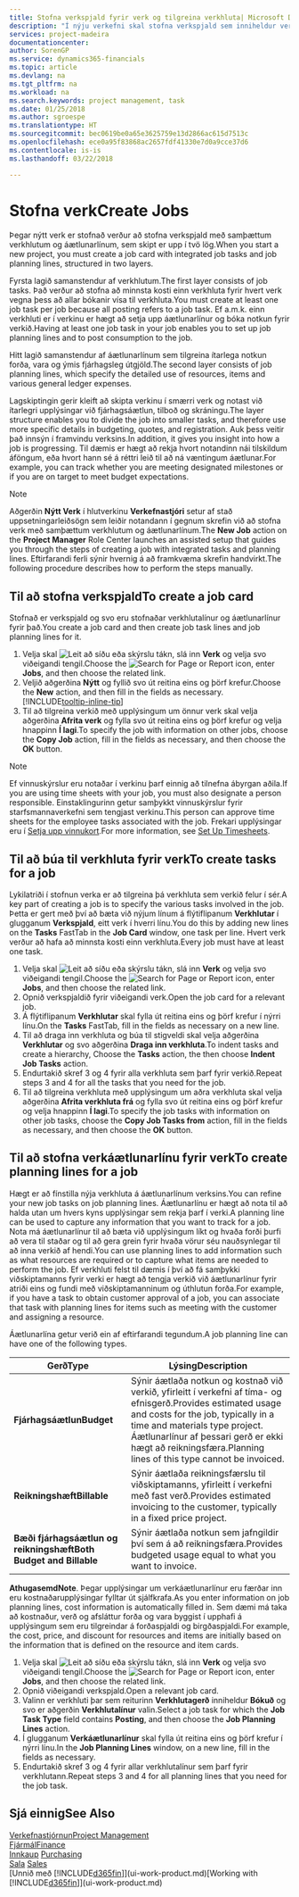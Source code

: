 ```yaml
---
title: Stofna verkspjald fyrir verk og tilgreina verkhluta| Microsoft Docs
description: "Í nýju verkefni skal stofna verkspjald sem inniheldur verkhluta starfsins og áætlunarlínur, til að auðvelda þér að stjórna framvindu og fjárhagsáætlunum."
services: project-madeira
documentationcenter: 
author: SorenGP
ms.service: dynamics365-financials
ms.topic: article
ms.devlang: na
ms.tgt_pltfrm: na
ms.workload: na
ms.search.keywords: project management, task
ms.date: 01/25/2018
ms.author: sgroespe
ms.translationtype: HT
ms.sourcegitcommit: bec0619be0a65e3625759e13d2866ac615d7513c
ms.openlocfilehash: ece0a95f83868ac2657fdf41330e7d0a9cce37d6
ms.contentlocale: is-is
ms.lasthandoff: 03/22/2018

---
```

# <a name="create-jobs"></a><span data-ttu-id="74a73-103">Stofna verk</span><span class="sxs-lookup"><span data-stu-id="74a73-103">Create Jobs</span></span>
<span data-ttu-id="74a73-104">Þegar nýtt verk er stofnað verður að stofna verkspjald með samþættum verkhlutum og áætlunarlínum, sem skipt er upp í tvö lög.</span><span class="sxs-lookup"><span data-stu-id="74a73-104">When you start a new project, you must create a job card with integrated job tasks and job planning lines, structured in two layers.</span></span>  

<span data-ttu-id="74a73-105">Fyrsta lagið samanstendur af verkhlutum.</span><span class="sxs-lookup"><span data-stu-id="74a73-105">The first layer consists of job tasks.</span></span> <span data-ttu-id="74a73-106">Það verður að stofna að minnsta kosti einn verkhluta fyrir hvert verk vegna þess að allar bókanir vísa til verkhluta.</span><span class="sxs-lookup"><span data-stu-id="74a73-106">You must create at least one job task per job because all posting refers to a job task.</span></span> <span data-ttu-id="74a73-107">Ef a.m.k. einn verkhluti er í verkinu er hægt að setja upp áætlunarlínur og bóka notkun fyrir verkið.</span><span class="sxs-lookup"><span data-stu-id="74a73-107">Having at least one job task in your job enables you to set up job planning lines and to post consumption to the job.</span></span>

<span data-ttu-id="74a73-108">Hitt lagið samanstendur af áætlunarlínum sem tilgreina ítarlega notkun forða, vara og ýmis fjárhagsleg útgjöld.</span><span class="sxs-lookup"><span data-stu-id="74a73-108">The second layer consists of job planning lines, which specify the detailed use of resources, items and various general ledger expenses.</span></span>

<span data-ttu-id="74a73-109">Lagskiptingin gerir kleift að skipta verkinu í smærri verk og notast við ítarlegri upplýsingar við fjárhagsáætlun, tilboð og skráningu.</span><span class="sxs-lookup"><span data-stu-id="74a73-109">The layer structure enables you to divide the job into smaller tasks, and therefore use more specific details in budgeting, quotes, and registration.</span></span> <span data-ttu-id="74a73-110">Auk þess veitir það innsýn í framvindu verksins.</span><span class="sxs-lookup"><span data-stu-id="74a73-110">In addition, it gives you insight into how a job is progressing.</span></span> <span data-ttu-id="74a73-111">Til dæmis er hægt að rekja hvort notandinn nái tilskildum áföngum, eða hvort hann sé á réttri leið til að ná væntingum áætlunar.</span><span class="sxs-lookup"><span data-stu-id="74a73-111">For example, you can track whether you are meeting designated milestones or if you are on target to meet budget expectations.</span></span>

> [!NOTE]  
>   <span data-ttu-id="74a73-112">Aðgerðin **Nýtt Verk** í hlutverkinu **Verkefnastjóri** setur af stað uppsetningarleiðsögn sem leiðir notandann í gegnum skrefin við að stofna verk með samþættum verkhlutum og áætlunarlínum.</span><span class="sxs-lookup"><span data-stu-id="74a73-112">The **New Job** action on the **Project Manager** Role Center launches an assisted setup that guides you through the steps of creating a job with integrated tasks and planning lines.</span></span> <span data-ttu-id="74a73-113">Eftirfarandi ferli sýnir hvernig á að framkvæma skrefin handvirkt.</span><span class="sxs-lookup"><span data-stu-id="74a73-113">The following procedure describes how to perform the steps manually.</span></span>

## <a name="to-create-a-job-card"></a><span data-ttu-id="74a73-114">Til að stofna verkspjald</span><span class="sxs-lookup"><span data-stu-id="74a73-114">To create a job card</span></span>
<span data-ttu-id="74a73-115">Stofnað er verkspjald og svo eru stofnaðar verkhlutalínur og áætlunarlínur fyrir það.</span><span class="sxs-lookup"><span data-stu-id="74a73-115">You create a job card and then create job task lines and job planning lines for it.</span></span>

1. <span data-ttu-id="74a73-116">Velja skal ![Leit að síðu eða skýrslu](media/ui-search/search_small.png "Leit að síðu eða skýrslu táknið") tákn, slá inn **Verk** og velja svo viðeigandi tengil.</span><span class="sxs-lookup"><span data-stu-id="74a73-116">Choose the ![Search for Page or Report](media/ui-search/search_small.png "Search for Page or Report icon") icon, enter **Jobs**, and then choose the related link.</span></span>  
2. <span data-ttu-id="74a73-117">Veljið aðgerðina **Nýtt** og fyllið svo út reitina eins og þörf krefur.</span><span class="sxs-lookup"><span data-stu-id="74a73-117">Choose the **New** action, and then fill in the fields as necessary.</span></span> [!INCLUDE[tooltip-inline-tip](includes/tooltip-inline-tip_md.md)]
3. <span data-ttu-id="74a73-118">Til að tilgreina verkið með upplýsingum um önnur verk skal velja aðgerðina **Afrita verk** og fylla svo út reitina eins og þörf krefur og velja hnappinn **Í lagi**.</span><span class="sxs-lookup"><span data-stu-id="74a73-118">To specify the job with information on other jobs, choose the **Copy Job** action, fill in the fields as necessary, and then choose the **OK** button.</span></span>

> [!NOTE]  
>   <span data-ttu-id="74a73-119">Ef vinnuskýrslur eru notaðar í verkinu þarf einnig að tilnefna ábyrgan aðila.</span><span class="sxs-lookup"><span data-stu-id="74a73-119">If you are using time sheets with your job, you must also designate a person responsible.</span></span> <span data-ttu-id="74a73-120">Einstaklingurinn getur samþykkt vinnuskýrslur fyrir starfsmannaverkefni sem tengjast verkinu.</span><span class="sxs-lookup"><span data-stu-id="74a73-120">This person can approve time sheets for the employee tasks associated with the job.</span></span> <span data-ttu-id="74a73-121">Frekari upplýsingar eru í [Setja upp vinnukort](projects-how-setup-time-sheets.md).</span><span class="sxs-lookup"><span data-stu-id="74a73-121">For more information, see [Set Up Timesheets](projects-how-setup-time-sheets.md).</span></span>

## <a name="to-create-tasks-for-a-job"></a><span data-ttu-id="74a73-122">Til að búa til verkhluta fyrir verk</span><span class="sxs-lookup"><span data-stu-id="74a73-122">To create tasks for a job</span></span>
<span data-ttu-id="74a73-123">Lykilatriði í stofnun verka er að tilgreina þá verkhluta sem verkið felur í sér.</span><span class="sxs-lookup"><span data-stu-id="74a73-123">A key part of creating a job is to specify the various tasks involved in the job.</span></span> <span data-ttu-id="74a73-124">Þetta er gert með því að bæta við nýjum línum á flýtiflipanum **Verkhlutar** í glugganum **Verkspjald**, eitt verk í hverri línu.</span><span class="sxs-lookup"><span data-stu-id="74a73-124">You do this by adding new lines on the **Tasks** FastTab in the **Job Card** window, one task per line.</span></span> <span data-ttu-id="74a73-125">Hvert verk verður að hafa að minnsta kosti einn verkhluta.</span><span class="sxs-lookup"><span data-stu-id="74a73-125">Every job must have at least one task.</span></span>

1. <span data-ttu-id="74a73-126">Velja skal ![Leit að síðu eða skýrslu](media/ui-search/search_small.png "Leit að síðu eða skýrslu táknið") tákn, slá inn **Verk** og velja svo viðeigandi tengil.</span><span class="sxs-lookup"><span data-stu-id="74a73-126">Choose the ![Search for Page or Report](media/ui-search/search_small.png "Search for Page or Report icon") icon, enter **Jobs**, and then choose the related link.</span></span>
2. <span data-ttu-id="74a73-127">Opnið verkspjaldið fyrir viðeigandi verk.</span><span class="sxs-lookup"><span data-stu-id="74a73-127">Open the job card for a relevant job.</span></span>
3. <span data-ttu-id="74a73-128">Á flýtiflipanum **Verkhlutar** skal fylla út reitina eins og þörf krefur í nýrri línu.</span><span class="sxs-lookup"><span data-stu-id="74a73-128">On the **Tasks** FastTab, fill in the fields as necessary on a new line.</span></span>
4. <span data-ttu-id="74a73-129">Til að draga inn verkhluta og búa til stigveldi skal velja aðgerðina **Verkhlutar** og svo aðgerðina **Draga inn verkhluta**.</span><span class="sxs-lookup"><span data-stu-id="74a73-129">To indent tasks and create a hierarchy, Choose the **Tasks** action, the then choose **Indent Job Tasks** action.</span></span>
5. <span data-ttu-id="74a73-130">Endurtakið skref 3 og 4 fyrir alla verkhluta sem þarf fyrir verkið.</span><span class="sxs-lookup"><span data-stu-id="74a73-130">Repeat steps 3 and 4 for all the tasks that you need for the job.</span></span>
6. <span data-ttu-id="74a73-131">Til að tilgreina verkhluta með upplýsingum um aðra verkhluta skal velja aðgerðina **Afrita verkhluta frá** og fylla svo út reitina eins og þörf krefur og velja hnappinn **Í lagi**.</span><span class="sxs-lookup"><span data-stu-id="74a73-131">To specify the job tasks with information on other job tasks, choose the **Copy Job Tasks from** action, fill in the fields as necessary, and then choose the **OK** button.</span></span>

## <a name="to-create-planning-lines-for-a-job"></a><span data-ttu-id="74a73-132">Til að stofna verkáætlunarlínu fyrir verk</span><span class="sxs-lookup"><span data-stu-id="74a73-132">To create planning lines for a job</span></span>
<span data-ttu-id="74a73-133">Hægt er að fínstilla nýja verkhluta á áætlunarlínum verksins.</span><span class="sxs-lookup"><span data-stu-id="74a73-133">You can refine your new job tasks on job planning lines.</span></span> <span data-ttu-id="74a73-134">Áætlunarlínu er hægt að nota til að halda utan um hvers kyns upplýsingar sem rekja þarf í verki.</span><span class="sxs-lookup"><span data-stu-id="74a73-134">A planning line can be used to capture any information that you want to track for a job.</span></span> <span data-ttu-id="74a73-135">Nota má áætlunarlínur til að bæta við upplýsingum líkt og hvaða forði þurfi að vera til staðar og til að gera grein fyrir hvaða vörur séu nauðsynlegar til að inna verkið af hendi.</span><span class="sxs-lookup"><span data-stu-id="74a73-135">You can use planning lines to add information such as what resources are required or to capture what items are needed to perform the job.</span></span> <span data-ttu-id="74a73-136">Ef verkhluti felst til dæmis í því að fá samþykki viðskiptamanns fyrir verki er hægt að tengja verkið við áætlunarlínur fyrir atriði eins og fundi með viðskiptamanninum og úthlutun forða.</span><span class="sxs-lookup"><span data-stu-id="74a73-136">For example, if you have a task to obtain customer approval of a job, you can associate that task with planning lines for items such as meeting with the customer and assigning a resource.</span></span>  

<span data-ttu-id="74a73-137">Áætlunarlína getur verið ein af eftirfarandi tegundum.</span><span class="sxs-lookup"><span data-stu-id="74a73-137">A job planning line can have one of the following types.</span></span>  

| <span data-ttu-id="74a73-138">Gerð</span><span class="sxs-lookup"><span data-stu-id="74a73-138">Type</span></span> | <span data-ttu-id="74a73-139">Lýsing</span><span class="sxs-lookup"><span data-stu-id="74a73-139">Description</span></span> |
| --- | --- |
| <span data-ttu-id="74a73-140">**Fjárhagsáætlun**</span><span class="sxs-lookup"><span data-stu-id="74a73-140">**Budget**</span></span> |<span data-ttu-id="74a73-141">Sýnir áætlaða notkun og kostnað við verkið, yfirleitt í verkefni af tíma- og efnisgerð.</span><span class="sxs-lookup"><span data-stu-id="74a73-141">Provides estimated usage and costs for the job, typically in a time and materials type project.</span></span> <span data-ttu-id="74a73-142">Áætlunarlínur af þessari gerð er ekki hægt að reikningsfæra.</span><span class="sxs-lookup"><span data-stu-id="74a73-142">Planning lines of this type cannot be invoiced.</span></span> |
| <span data-ttu-id="74a73-143">**Reikningshæft**</span><span class="sxs-lookup"><span data-stu-id="74a73-143">**Billable**</span></span> |<span data-ttu-id="74a73-144">Sýnir áætlaða reikningsfærslu til viðskiptamanns, yfirleitt í verkefni með fast verð.</span><span class="sxs-lookup"><span data-stu-id="74a73-144">Provides estimated invoicing to the customer, typically in a fixed price project.</span></span> |
| <span data-ttu-id="74a73-145">**Bæði fjárhagsáætlun og reikningshæft**</span><span class="sxs-lookup"><span data-stu-id="74a73-145">**Both Budget and Billable**</span></span> |<span data-ttu-id="74a73-146">Sýnir áætlaða notkun sem jafngildir því sem á að reikningsfæra.</span><span class="sxs-lookup"><span data-stu-id="74a73-146">Provides budgeted usage equal to what you want to invoice.</span></span> |

<span data-ttu-id="74a73-147">**Athugasemd**</span><span class="sxs-lookup"><span data-stu-id="74a73-147">**Note**.</span></span> <span data-ttu-id="74a73-148">Þegar upplýsingar um verkáætlunarlínur eru færðar inn eru kostnaðarupplýsingar fylltar út sjálfkrafa.</span><span class="sxs-lookup"><span data-stu-id="74a73-148">As you enter information on job planning lines, cost information is automatically filled in.</span></span> <span data-ttu-id="74a73-149">Sem dæmi má taka að kostnaður, verð og afsláttur forða og vara byggist í upphafi á upplýsingum sem eru tilgreindar á forðaspjaldi og birgðaspjaldi.</span><span class="sxs-lookup"><span data-stu-id="74a73-149">For example, the cost, price, and discount for resources and items are initially based on the information that is defined on the resource and item cards.</span></span>

1. <span data-ttu-id="74a73-150">Velja skal ![Leit að síðu eða skýrslu](media/ui-search/search_small.png "Leit að síðu eða skýrslu táknið") tákn, slá inn **Verk** og velja svo viðeigandi tengil.</span><span class="sxs-lookup"><span data-stu-id="74a73-150">Choose the ![Search for Page or Report](media/ui-search/search_small.png "Search for Page or Report icon") icon, enter **Jobs**, and then choose the related link.</span></span>
2. <span data-ttu-id="74a73-151">Opnið viðeigandi verkspjald.</span><span class="sxs-lookup"><span data-stu-id="74a73-151">Open a relevant job card.</span></span>
3. <span data-ttu-id="74a73-152">Valinn er verkhluti þar sem reiturinn **Verkhlutagerð** inniheldur **Bókuð** og svo er aðgerðin **Verkhlutalínur** valin.</span><span class="sxs-lookup"><span data-stu-id="74a73-152">Select a job task for which the **Job Task Type** field contains **Posting**, and then choose the **Job Planning Lines** action.</span></span>  
4. <span data-ttu-id="74a73-153">Í glugganum **Verkáætlunarlínur** skal fylla út reitina eins og þörf krefur í nýrri línu.</span><span class="sxs-lookup"><span data-stu-id="74a73-153">In the **Job Planning Lines** window, on a new line, fill in the fields as necessary.</span></span>
5. <span data-ttu-id="74a73-154">Endurtakið skref 3 og 4 fyrir allar verkhlutalínur sem þarf fyrir verkhlutann.</span><span class="sxs-lookup"><span data-stu-id="74a73-154">Repeat steps 3 and 4 for all planning lines that you need for the job task.</span></span>

## <a name="see-also"></a><span data-ttu-id="74a73-155">Sjá einnig</span><span class="sxs-lookup"><span data-stu-id="74a73-155">See Also</span></span>
[<span data-ttu-id="74a73-156">Verkefnastjórnun</span><span class="sxs-lookup"><span data-stu-id="74a73-156">Project Management</span></span>](projects-manage-projects.md)  
[<span data-ttu-id="74a73-157">Fjármál</span><span class="sxs-lookup"><span data-stu-id="74a73-157">Finance</span></span>](finance.md)  
<span data-ttu-id="74a73-158">[Innkaup](purchasing-manage-purchasing.md)       </span><span class="sxs-lookup"><span data-stu-id="74a73-158">[Purchasing](purchasing-manage-purchasing.md)       </span></span>  
<span data-ttu-id="74a73-159">[Sala](sales-manage-sales.md)    </span><span class="sxs-lookup"><span data-stu-id="74a73-159">[Sales](sales-manage-sales.md)    </span></span>  
<span data-ttu-id="74a73-160">[Unnið með [!INCLUDE[d365fin](includes/d365fin_md.md)]](ui-work-product.md)</span><span class="sxs-lookup"><span data-stu-id="74a73-160">[Working with [!INCLUDE[d365fin](includes/d365fin_md.md)]](ui-work-product.md)</span></span>  

